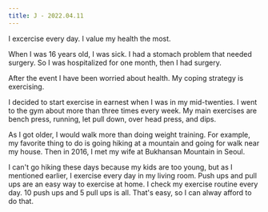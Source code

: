 ```yaml
---
title: J - 2022.04.11
---
```


I excercise every day. I value my health the most. 

When I was 16 years old, I was sick. I had a stomach problem that needed surgery. So I was hospitalized for one month, then I had surgery.

After the event I have been worried about health. My coping strategy is exercising.

I decided to start exercise in earnest when I was in my mid-twenties. I went to the gym about more than three times every week. My main exercises are bench press, running, let pull down, over head press, and dips.

As I got older, I would walk more than doing weight training. For example, my favorite thing to do is going hiking at a mountain and going for walk near my house. Then in 2016, I met my wife at Bukhansan Mountain in Seoul.

I can't go hiking these days because my kids are too young, but as I mentioned earlier, I exercise every day in my living room. Push ups and pull ups are an easy way to exercise at home. I check my exercise routine every day. 10 push ups and 5 pull ups is all. That's easy, so I can alway afford to do that.
